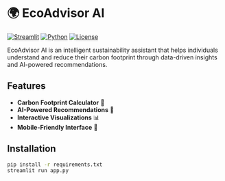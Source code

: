  
# 🌍 EcoAdvisor AI

[![Streamlit](https://static.streamlit.io/badges/streamlit_badge_black_white.svg)](https://eco-advisor-ai.streamlit.app/)
[![Python](https://img.shields.io/badge/Python-3.9+-blue.svg)](https://python.org)
[![License](https://img.shields.io/badge/License-MIT-green.svg)](LICENSE)

EcoAdvisor AI is an intelligent sustainability assistant that helps individuals understand and reduce their carbon footprint through data-driven insights and AI-powered recommendations.

## Features

- **Carbon Footprint Calculator** 🧮
- **AI-Powered Recommendations** 🤖
- **Interactive Visualizations** 📊
- **Mobile-Friendly Interface** 📱

## Installation

```bash
pip install -r requirements.txt
streamlit run app.py